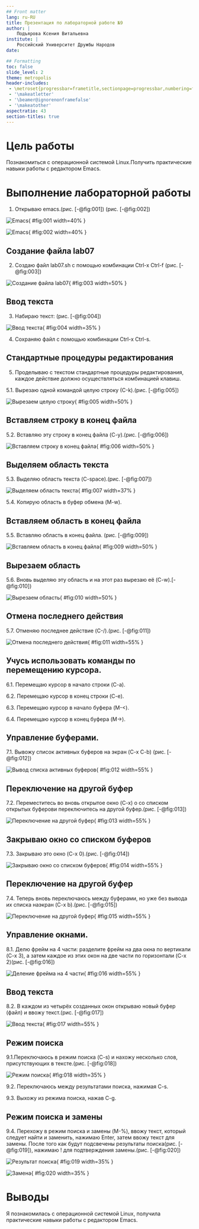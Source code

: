 ```yaml
---
## Front matter
lang: ru-RU
title: Презентация по лабораторной работе №9
author: |
	Подъярова Ксения Витальевна
institute: |
	Российский Университет Дружбы Народов
date: 

## Formatting
toc: false
slide_level: 2
theme: metropolis
header-includes: 
 - \metroset{progressbar=frametitle,sectionpage=progressbar,numbering=fraction}
 - '\makeatletter'
 - '\beamer@ignorenonframefalse'
 - '\makeatother'
aspectratio: 43
section-titles: true
---
```


# Цель работы

Познакомиться с операционной системой Linux.Получить практические навыки работы с редактором Emacs.

# Выполнение лабораторной работы

1. Открываю emacs.(рис. [-@fig:001]) (рис. [-@fig:002])

![Еmacs](image/1.png){ #fig:001 width=40% }

![Еmacs](image/2.png){ #fig:002 width=40% }

## Cоздание файла lab07

2. Создаю файл lab07.sh с помощью комбинации Ctrl-x Ctrl-f (рис. [-@fig:003])

![Создание файла lab07](image/3.png){ #fig:003 width=50% }

## Ввод текста

3. Набираю текст: (рис. [-@fig:004])

![Ввод текста](image/4.png){ #fig:004 width=35% }

4. Сохраняю файл с помощью комбинации Ctrl-x Ctrl-s.

## Cтандартные процедуры редактирования

5. Проделываю с текстом стандартные процедуры редактирования, каждое действие должно осуществляться комбинацией клавиш.

  5.1. Вырезаю одной командой целую строку (С-k).(рис. [-@fig:005])

![Вырезаем целую строку](image/5.png){ #fig:005 width=50% }
  
## Вставляем строку в конец файла
  
  5.2. Вставляю эту строку в конец файла (C-y).(рис. [-@fig:006])

![Вставляем строку в конец файла](image/6.png){ #fig:006 width=50% }

## Выделяем область текста
  
  5.3. Выделяю область текста (C-space).(рис. [-@fig:007])

![Выделяем область текста](image/7.png){ #fig:007 width=37% }
  
  5.4. Копирую область в буфер обмена (M-w).
  
## Вставляем область в конец файла
  
  5.5. Вставляю область в конец файла. (рис. [-@fig:009])

![Вставляем область в конец файла](image/9.png){ #fig:009 width=50% }

## Вырезаем область
  
  5.6. Вновь выделяю эту область и на этот раз вырезаю её (C-w).[-@fig:010])

![Вырезаем область](image/10.png){ #fig:010 width=50% }

## Отмена последнего действия
  
  5.7.  Отменяю последнее действие (C-/).(рис. [-@fig:011])

![Отмена последнего действия](image/11.png){ #fig:011 width=55% }

## Учусь использовать команды по перемещению курсора.

6.1. Перемещаю курсор в начало строки (C-a).

6.2. Перемещаю курсор в конец строки (C-e).

6.3. Перемещаю курсор в начало буфера (M-<).

6.4. Перемещаю курсор в конец буфера (M->).

## Управление буферами.

7.1. Вывожу список активных буферов на экран (C-x C-b) (рис. [-@fig:012])

![Вывод списка активных буферов](image/12.png){ #fig:012 width=55% }

## Переключение на другой буфер

7.2. Переместитесь во вновь открытое окно (C-x) o со списком открытых буферови переключитесь на другой буфер.(рис. [-@fig:013])

![Переключение на другой буфер](image/13.png){ #fig:013 width=55% }

## Закрываю окно со списком буферов

7.3. Закрываю это окно (C-x 0).(рис. [-@fig:014])

![Закрываю окно со списком буферов](image/14.png){ #fig:014 width=55% }

## Переключение на другой буфер

7.4. Теперь вновь переключаюсь между буферами, но уже без вывода их списка наэкран (C-x b).(рис. [-@fig:015])

![Переключение на другой буфер](image/15.png){ #fig:015 width=55% }

## Управление окнами.

8.1. Делю фрейм на 4 части: разделите фрейм на два окна по вертикали (C-x 3), а затем каждое из этих окон на две части по горизонтали (C-x 2)(рис. [-@fig:016])

![Деление фрейма на 4 части](image/16.png){ #fig:016 width=55% }

## Ввод текста

8.2. В каждом из четырёх созданных окон открываю новый буфер (файл) и ввожу текст.(рис. [-@fig:017])

![Ввод текста](image/17.png){ #fig:017 width=55% }

## Режим поиска

9.1.Переключаюсь в режим поиска (C-s) и нахожу несколько слов, присутствующих в тексте.(рис. [-@fig:018])

![Режим поиска](image/18.png){ #fig:018 width=35% }

9.2. Переключаюсь между результатами поиска, нажимая C-s.

9.3. Выхожу из режима поиска, нажав C-g.

## Режим поиска и замены

9.4. Перехожу в режим поиска и замены (M-%), ввожу текст, который следует найти и заменить, нажимаю Enter, затем ввожу текст для замены. После того как будут подсвечены результаты поиска(рис. [-@fig:019]), нажимаю ! для подтверждения замены.(рис. [-@fig:020])

![Результат поиска](image/19.png){ #fig:019 width=35% }

![Замена](image/20.png){ #fig:020 width=35% }

# Выводы

Я познакомилась с операционной системой Linux, получила практические навыки работы с редактором Emacs.
